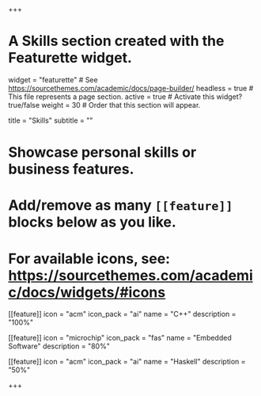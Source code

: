 +++
# A Skills section created with the Featurette widget.
widget = "featurette"  # See https://sourcethemes.com/academic/docs/page-builder/
headless = true  # This file represents a page section.
active = true  # Activate this widget? true/false
weight = 30  # Order that this section will appear.

title = "Skills"
subtitle = ""

# Showcase personal skills or business features.
# 
# Add/remove as many `[[feature]]` blocks below as you like.
# 
# For available icons, see: https://sourcethemes.com/academic/docs/widgets/#icons

[[feature]]
  icon = "acm"
  icon_pack = "ai"
  name = "C++"
  description = "100%"
  
[[feature]]
  icon = "microchip"
  icon_pack = "fas"
  name = "Embedded Software"
  description = "80%"
  
[[feature]]
  icon = "acm"
  icon_pack = "ai"
  name = "Haskell"
  description = "50%"

+++
